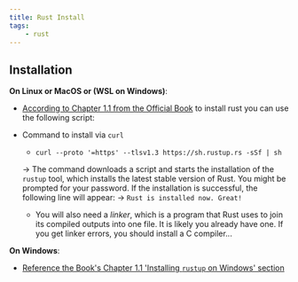 ```yaml
---
title: Rust Install
tags:
    - rust
---
```



## Installation

**On Linux or MacOS or (WSL on Windows)**:

- [According to Chapter 1.1 from the Official Book](https://doc.rust-lang.org/stable/book/ch01-01-installation.html) to install rust you can use the following script:

- Command to install via `curl`

  - ```shell
    curl --proto '=https' --tlsv1.3 https://sh.rustup.rs -sSf | sh
    ```

  -> The command downloads a script and starts the installation of the `rustup` tool, which installs the latest stable version of Rust. You might be prompted for your password. If the installation is successful, the following line will appear:
    -> ```Rust is installed now. Great!```
  - You will also need a *linker*, which is a program that Rust uses to join its compiled outputs into one file. It is likely you already have one. If you get linker errors, you should install a C compiler...

**On Windows**:

- [Reference the Book's Chapter 1.1 'Installing `rustup` on Windows' section](https://doc.rust-lang.org/stable/book/ch01-01-installation.html#installing-rustup-on-windows)
